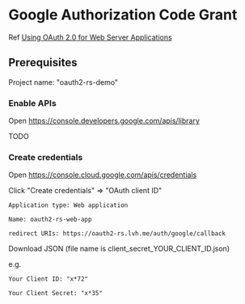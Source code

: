 # Google Authorization Code Grant

Ref [Using OAuth 2.0 for Web Server Applications](https://developers.google.com/identity/protocols/oauth2/web-server)

## Prerequisites

Project name: "oauth2-rs-demo"

### Enable APIs

Open https://console.developers.google.com/apis/library

TODO

### Create credentials

Open https://console.cloud.google.com/apis/credentials

Click "Create credentials" => "OAuth client ID"

```
Application type: Web application

Name: oauth2-rs-web-app

redirect URIs: https://oauth2-rs.lvh.me/auth/google/callback
```

Download JSON (file name is client_secret_YOUR_CLIENT_ID.json)

e.g.

```
Your Client ID: "x*72"

Your Client Secret: "x*35"
```
